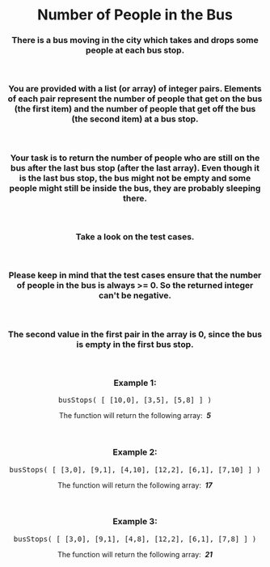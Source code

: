 <div align = "center">

# Number of People in the Bus

</div>

<div align = "center">

<h3>There is a bus moving in the city which takes and drops some people at each bus stop.</h3>

<br>

<h3>You are provided with a list (or array) of integer pairs. Elements of each pair represent the number of people that get on the bus (the first item) and the number of people that get off the bus (the second item) at a bus stop.</h3>

<br>

<h3>Your task is to return the number of people who are still on the bus after the last bus stop (after the last array). Even though it is the last bus stop, the bus might not be empty and some people might still be inside the bus, they are probably sleeping there.</h3>

<br>

<h3>Take a look on the test cases.</h3>

<br>

<h3>Please keep in mind that the test cases ensure that the number of people in the bus is always >= 0. So the returned integer can't be negative.</h3>

<br>

<h3>The second value in the first pair in the array is 0, since the bus is empty in the first bus stop.</h3>

<br>

<h3>Example 1:</h3>

<pre>busStops(&nbsp;[&nbsp;[10,0], [3,5], [5,8]&nbsp;]&nbsp;)</pre>

<p>The function will return the following array: &nbsp;<em><strong>5</strong></em></p>

<br>

<h3>Example 2:</h3>

<pre>busStops(&nbsp;[&nbsp;[3,0], [9,1], [4,10], [12,2], [6,1], [7,10]&nbsp;]&nbsp;)</pre>

<p>The function will return the following array: &nbsp;<em><strong>17</strong></em></p>

<br>

<h3>Example 3:</h3>

<pre>busStops(&nbsp;[&nbsp;[3,0], [9,1], [4,8], [12,2], [6,1], [7,8]&nbsp;]&nbsp;)</pre>

<p>The function will return the following array: &nbsp;<em><strong>21</strong></em></p>

<br>

</div>
